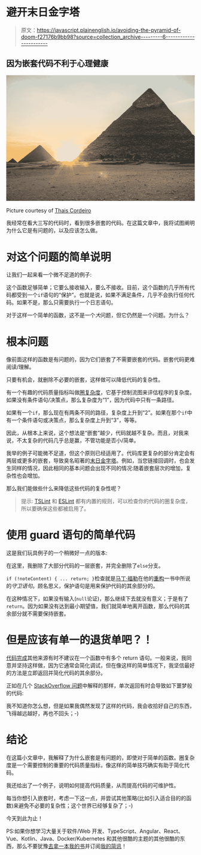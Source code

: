 # 避开末日金字塔

> 原文：<https://javascript.plainenglish.io/avoiding-the-pyramid-of-doom-f27176b9bb98?source=collection_archive---------6----------------------->

## 因为嵌套代码不利于心理健康

![](img/e3b9b99a268eae2196ea24adad83688c.png)

Picture courtesy of [Thais Cordeiro](https://unsplash.com/@thaiscord)

我经常在看大三写的代码时，看到很多嵌套的代码。在这篇文章中，我将试图阐明为什么它是有问题的，以及应该怎么做。

# 对这个问题的简单说明

让我们一起来看一个微不足道的例子:

这个函数足够简单；它要么接收输入，要么不接收。目前，这个函数的几乎所有代码都受到一个`if`语句的“保护”。也就是说，如果不满足条件，几乎不会执行任何代码。如果不是，那么只需要执行一个日志语句。

对于这样一个简单的函数，这不是一个*大*问题，但它仍然是一个问题。为什么？

# 根本问题

像前面这样的函数是有问题的，因为它们嵌套了不需要嵌套的代码。嵌套代码更难阅读/理解。

只要有机会，就删除不必要的嵌套，这样做可以降低代码的复杂性。

有一个有趣的代码质量指标叫做[圈复杂度](https://en.wikipedia.org/wiki/Cyclomatic_complexity)，它基于控制流图来评估程序的复杂度。如果没有条件语句/决策点，那么复杂度为“1”，因为代码中只有一条路径。

如果有一个`if`，那么现在有两条不同的路径，复杂度上升到“2”。如果在那个`if`中有一个条件语句或决策点，那么复杂度上升到“3”，等等。

因此，从根本上来说，这个想法是“嵌套”越少，代码就越不复杂。而且，对我来说，不太复杂的代码几乎总是赢，不管功能是否小/简单。

我举的例子可能微不足道，但这个原则已经适用了。代码库更复杂的部分肯定会有两层或更多的嵌套，导致臭名昭著的[末日金字塔](https://en.wikipedia.org/wiki/Pyramid_of_doom_(programming))。例如，当您链接回调时，也会发生同样的情况，因此相同的基本问题会出现不同的情况:随着嵌套层次的增加，复杂性也会增加。

那么我们能做些什么来降低这些代码的复杂性呢？

> 提示: [TSLint](https://palantir.github.io/tslint/rules/cyclomatic-complexity/) 和 [ESLint](https://eslint.org/docs/rules/complexity) 都有内置的规则，可以检查你的代码的圈复杂度，所以要确保这些都被启用了。

# 使用 guard 语句的简单代码

这是我们玩具例子的一个稍微好一点的版本:

在这里，我删除了大部分代码的一层嵌套，并完全删除了`else`分支。

`if (!noteContent) { ... return; }`检查就是[马丁·福勒](https://martinfowler.com/)在他的[重构](https://martinfowler.com/books/refactoring.html)一书中所说的*守卫语句*。顾名思义，保护语句是用来保护代码的其余部分的。

在这种情况下，如果没有输入(`null`论证)，那么继续下去就没有意义；于是有了`return`。因为如果没有达到最小期望值，我们就简单地离开函数，那么代码的其余部分就不需要保持嵌套。

# 但是应该有单一的退货单吧？！

[代码完成](https://www.amazon.com/Code-Complete-Practical-Handbook-Construction/dp/0735619670)其他来源有时不建议在一个函数中有多个 return 语句。一般来说，我同意并坚持这样做，因为它通常会简化调试，但在像这样的简单情况下，我坚信最好的方法是立即返回并简化代码的其余部分。

正如在几个 [StackOverflow 问题](https://stackoverflow.com/questions/36707/should-a-function-have-only-one-return-statement)中解释的那样，单次返回有时会导致如下噩梦般的代码:

我不知道你怎么想，但是如果我偶然发现了这样的代码，我会收拾好自己的东西，飞得越远越好，再也不回头；-)

# 结论

在这篇小文章中，我解释了为什么嵌套是有问题的，即使对于简单的函数。圈复杂度是一个需要控制的重要的代码质量指标，像这样的简单技巧确实有助于简化代码。

我还给出了一个例子，说明如何提高代码质量，从而提高代码的可维护性。

每当你想引入嵌套时，考虑一下这一点，并尝试其他策略(比如引入适合目的的函数)来避免不必要的复杂性；这个世界已经够复杂了；-)

今天到此为止！

PS:如果你想学习大量关于软件/Web 开发、TypeScript、Angular、React、Vue、Kotlin、Java、Docker/Kubernetes 和其他很酷的主题的其他很酷的东西，那么不要犹豫[去拿一本我的书](https://www.amazon.com/Learn-TypeScript-Building-Applications-understanding-ebook/dp/B081FB89BL)并订阅[我的简讯](https://mailchi.mp/fb661753d54a/developassion-newsletter)！